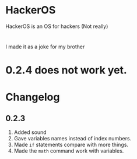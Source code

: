 # HackerOS
HackerOS is an OS for hackers (Not really)
#
I made it as a joke for my brother

# 0.2.4 does not work yet.
# Changelog
## 0.2.3
1. Added sound
2. Gave variables names instead of index numbers.
3. Made `if` statements compare with more things.
4. Made the `math` command work with variables.
